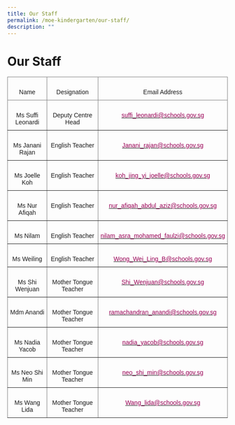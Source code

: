 ```yaml
---
title: Our Staff
permalink: /moe-kindergarten/our-staff/
description: ""
---
```

# **Our Staff**

<table style="border-collapse:collapse;border-spacing:0" class="tg"><thead><tr><th style="border-color:inherit;border-style:solid;border-width:1px;font-family:Arial, sans-serif;font-size:14px;font-weight:normal;overflow:hidden;padding:10px 5px;text-align:center;vertical-align:top;word-break:normal">   <br>Name   </th><th style="border-color:inherit;border-style:solid;border-width:1px;font-family:Arial, sans-serif;font-size:14px;font-weight:normal;overflow:hidden;padding:10px 5px;text-align:center;vertical-align:top;word-break:normal">   <br>Designation   </th><th style="border-color:inherit;border-style:solid;border-width:1px;font-family:Arial, sans-serif;font-size:14px;font-weight:normal;overflow:hidden;padding:10px 5px;text-align:center;vertical-align:top;word-break:normal">   <br>Email   Address   </th></tr></thead><tbody><tr><td style="border-color:inherit;border-style:solid;border-width:1px;font-family:Arial, sans-serif;font-size:14px;overflow:hidden;padding:10px 5px;text-align:center;vertical-align:top;word-break:normal">   <br>Ms   Suffi Leonardi   </td><td style="border-color:inherit;border-style:solid;border-width:1px;font-family:Arial, sans-serif;font-size:14px;overflow:hidden;padding:10px 5px;text-align:center;vertical-align:top;word-break:normal">   <br>Deputy   Centre Head   </td><td style="border-color:inherit;border-style:solid;border-width:1px;font-family:Arial, sans-serif;font-size:14px;overflow:hidden;padding:10px 5px;text-align:center;vertical-align:top;word-break:normal">   <br><a href="mailto:&#x73;&#117;&#102;&#x66;&#x69;&#x5f;&#108;&#101;&#111;&#110;&#97;&#114;&#100;&#x69;&#64;&#115;&#x63;&#x68;&#111;&#x6f;&#x6c;&#115;&#46;&#x67;&#111;&#118;&#x2e;&#115;&#103;"><span style="color:#905">suffi_leonardi@schools.gov.sg</span></a>   </td></tr><tr><td style="border-color:inherit;border-style:solid;border-width:1px;font-family:Arial, sans-serif;font-size:14px;overflow:hidden;padding:10px 5px;text-align:center;vertical-align:top;word-break:normal">   <br>Ms   Janani Rajan   </td><td style="border-color:inherit;border-style:solid;border-width:1px;font-family:Arial, sans-serif;font-size:14px;overflow:hidden;padding:10px 5px;text-align:center;vertical-align:top;word-break:normal">   <br>English   Teacher   </td><td style="border-color:inherit;border-style:solid;border-width:1px;font-family:Arial, sans-serif;font-size:14px;overflow:hidden;padding:10px 5px;text-align:center;vertical-align:top;word-break:normal">   <br><a href="mailto:&#x4a;&#97;&#x6e;&#x61;&#x6e;&#x69;&#x5f;&#x72;&#97;&#106;&#97;&#110;&#x40;&#x73;&#x63;&#x68;&#x6f;&#x6f;&#x6c;&#115;&#46;&#x67;&#111;&#x76;&#x2e;&#x73;&#x67;"><span style="color:#905">Janani_rajan@schools.gov.sg</span></a>   </td></tr><tr><td style="border-color:inherit;border-style:solid;border-width:1px;font-family:Arial, sans-serif;font-size:14px;overflow:hidden;padding:10px 5px;text-align:center;vertical-align:top;word-break:normal">   <br>Ms Joelle   Koh   </td><td style="border-color:inherit;border-style:solid;border-width:1px;font-family:Arial, sans-serif;font-size:14px;overflow:hidden;padding:10px 5px;text-align:center;vertical-align:top;word-break:normal">   <br>English   Teacher   </td><td style="border-color:inherit;border-style:solid;border-width:1px;font-family:Arial, sans-serif;font-size:14px;overflow:hidden;padding:10px 5px;text-align:center;vertical-align:top;word-break:normal">   <br><a href="mailto:&#107;&#x6f;&#104;&#95;&#106;&#x69;&#110;&#x67;&#x5f;&#121;&#105;&#x5f;&#x6a;&#x6f;&#101;&#108;&#x6c;&#x65;&#x40;&#x73;&#x63;&#104;&#111;&#111;&#x6c;&#x73;&#46;&#103;&#111;&#x76;&#46;&#x73;&#x67;"><span style="color:#905">koh_jing_yi_joelle@schools.gov.sg</span></a>   </td></tr><tr><td style="border-color:inherit;border-style:solid;border-width:1px;font-family:Arial, sans-serif;font-size:14px;overflow:hidden;padding:10px 5px;text-align:center;vertical-align:top;word-break:normal">   <br>Ms   Nur Afiqah   </td><td style="border-color:inherit;border-style:solid;border-width:1px;font-family:Arial, sans-serif;font-size:14px;overflow:hidden;padding:10px 5px;text-align:center;vertical-align:top;word-break:normal">   <br>English   Teacher   </td><td style="border-color:inherit;border-style:solid;border-width:1px;font-family:Arial, sans-serif;font-size:14px;overflow:hidden;padding:10px 5px;text-align:center;vertical-align:top;word-break:normal">   <br><a href="mailto:&#110;&#117;&#x72;&#95;&#x61;&#102;&#x69;&#113;&#x61;&#104;&#95;&#x61;&#x62;&#x64;&#117;&#108;&#x5f;&#97;&#x7a;&#105;&#122;&#x40;&#115;&#x63;&#104;&#111;&#111;&#108;&#x73;&#x2e;&#103;&#111;&#x76;&#46;&#115;&#103;"><span style="color:#905">nur_afiqah_abdul_aziz@schools.gov.sg</span></a>   </td></tr><tr><td style="border-color:inherit;border-style:solid;border-width:1px;font-family:Arial, sans-serif;font-size:14px;overflow:hidden;padding:10px 5px;text-align:center;vertical-align:top;word-break:normal">   <br>Ms Nilam   </td><td style="border-color:inherit;border-style:solid;border-width:1px;font-family:Arial, sans-serif;font-size:14px;overflow:hidden;padding:10px 5px;text-align:center;vertical-align:top;word-break:normal">   <br>English   Teacher   </td><td style="border-color:inherit;border-style:solid;border-width:1px;font-family:Arial, sans-serif;font-size:14px;overflow:hidden;padding:10px 5px;text-align:center;vertical-align:top;word-break:normal">   <br><a href="mailto:&#110;&#x69;&#108;&#97;&#109;&#x5f;&#x61;&#115;&#114;&#x61;&#95;&#109;&#x6f;&#104;&#97;&#x6d;&#x65;&#100;&#95;&#102;&#97;&#x75;&#x6c;&#x7a;&#105;&#64;&#x73;&#99;&#104;&#111;&#x6f;&#x6c;&#x73;&#x2e;&#x67;&#111;&#x76;&#46;&#115;&#103;"><span style="color:#905">nilam_asra_mohamed_faulzi@schools.gov.sg</span></a>   </td></tr><tr><td style="border-color:inherit;border-style:solid;border-width:1px;font-family:Arial, sans-serif;font-size:14px;overflow:hidden;padding:10px 5px;text-align:center;vertical-align:top;word-break:normal">   <br>Ms Weiling   </td><td style="border-color:inherit;border-style:solid;border-width:1px;font-family:Arial, sans-serif;font-size:14px;overflow:hidden;padding:10px 5px;text-align:center;vertical-align:top;word-break:normal">   <br>English   Teacher   </td><td style="border-color:inherit;border-style:solid;border-width:1px;font-family:Arial, sans-serif;font-size:14px;overflow:hidden;padding:10px 5px;text-align:center;vertical-align:top;word-break:normal">   <br><a href="mailto:&#x57;&#x6f;&#110;&#x67;&#95;&#x57;&#x65;&#x69;&#x5f;&#x4c;&#105;&#x6e;&#x67;&#95;&#66;&#x40;&#115;&#x63;&#104;&#111;&#111;&#x6c;&#115;&#x2e;&#103;&#111;&#118;&#x2e;&#115;&#x67;"><span style="color:#905">Wong_Wei_Ling_B@schools.gov.sg</span></a>   </td></tr><tr><td style="border-color:inherit;border-style:solid;border-width:1px;font-family:Arial, sans-serif;font-size:14px;overflow:hidden;padding:10px 5px;text-align:center;vertical-align:top;word-break:normal">   <br>Ms   Shi Wenjuan   </td><td style="border-color:inherit;border-style:solid;border-width:1px;font-family:Arial, sans-serif;font-size:14px;overflow:hidden;padding:10px 5px;text-align:center;vertical-align:top;word-break:normal">   <br>Mother   Tongue Teacher   </td><td style="border-color:inherit;border-style:solid;border-width:1px;font-family:Arial, sans-serif;font-size:14px;overflow:hidden;padding:10px 5px;text-align:center;vertical-align:top;word-break:normal">   <br><a href="mailto:&#x53;&#104;&#x69;&#95;&#87;&#x65;&#x6e;&#106;&#117;&#x61;&#110;&#x40;&#115;&#x63;&#104;&#x6f;&#x6f;&#108;&#115;&#x2e;&#x67;&#111;&#118;&#x2e;&#115;&#x67;"><span style="color:#905">Shi_Wenjuan@schools.gov.sg</span></a>   </td></tr><tr><td style="border-color:inherit;border-style:solid;border-width:1px;font-family:Arial, sans-serif;font-size:14px;overflow:hidden;padding:10px 5px;text-align:center;vertical-align:top;word-break:normal">   <br>Mdm   Anandi    </td><td style="border-color:inherit;border-style:solid;border-width:1px;font-family:Arial, sans-serif;font-size:14px;overflow:hidden;padding:10px 5px;text-align:center;vertical-align:top;word-break:normal">   <br>Mother   Tongue Teacher   </td><td style="border-color:inherit;border-style:solid;border-width:1px;font-family:Arial, sans-serif;font-size:14px;overflow:hidden;padding:10px 5px;text-align:center;vertical-align:top;word-break:normal">   <br><a href="mailto:&#x72;&#97;&#x6d;&#97;&#99;&#104;&#97;&#x6e;&#100;&#x72;&#97;&#110;&#x5f;&#97;&#110;&#x61;&#110;&#x64;&#105;&#64;&#115;&#99;&#104;&#x6f;&#111;&#108;&#115;&#x2e;&#x67;&#111;&#118;&#x2e;&#x73;&#x67;"><span style="color:#905">ramachandran_anandi@schools.gov.sg</span></a>   </td></tr><tr><td style="border-color:inherit;border-style:solid;border-width:1px;font-family:Arial, sans-serif;font-size:14px;overflow:hidden;padding:10px 5px;text-align:center;vertical-align:top;word-break:normal">   <br>Ms   Nadia Yacob   </td><td style="border-color:inherit;border-style:solid;border-width:1px;font-family:Arial, sans-serif;font-size:14px;overflow:hidden;padding:10px 5px;text-align:center;vertical-align:top;word-break:normal">   <br>Mother   Tongue Teacher   </td><td style="border-color:inherit;border-style:solid;border-width:1px;font-family:Arial, sans-serif;font-size:14px;overflow:hidden;padding:10px 5px;text-align:center;vertical-align:top;word-break:normal">   <br><a href="mailto:&#x6e;&#97;&#x64;&#x69;&#x61;&#95;&#121;&#x61;&#x63;&#111;&#x62;&#64;&#115;&#99;&#104;&#111;&#x6f;&#x6c;&#x73;&#46;&#x67;&#x6f;&#118;&#46;&#115;&#103;"><span style="color:#905">nadia_yacob@schools.gov.sg</span></a>   </td></tr><tr><td style="border-color:inherit;border-style:solid;border-width:1px;font-family:Arial, sans-serif;font-size:14px;overflow:hidden;padding:10px 5px;text-align:center;vertical-align:top;word-break:normal">   <br>Ms   Neo Shi Min   </td><td style="border-color:inherit;border-style:solid;border-width:1px;font-family:Arial, sans-serif;font-size:14px;overflow:hidden;padding:10px 5px;text-align:center;vertical-align:top;word-break:normal">   <br>Mother   Tongue Teacher   </td><td style="border-color:inherit;border-style:solid;border-width:1px;font-family:Arial, sans-serif;font-size:14px;overflow:hidden;padding:10px 5px;text-align:center;vertical-align:top;word-break:normal">   <br><a href="mailto:&#x6e;&#x65;&#111;&#x5f;&#115;&#x68;&#x69;&#x5f;&#109;&#x69;&#110;&#x40;&#x73;&#99;&#104;&#x6f;&#x6f;&#108;&#115;&#x2e;&#103;&#x6f;&#x76;&#46;&#x73;&#x67;"><span style="color:#905">neo_shi_min@schools.gov.sg</span></a>   </td></tr><tr><td style="border-color:inherit;border-style:solid;border-width:1px;font-family:Arial, sans-serif;font-size:14px;overflow:hidden;padding:10px 5px;text-align:center;vertical-align:top;word-break:normal">   <br>Ms   Wang Lida   </td><td style="border-color:inherit;border-style:solid;border-width:1px;font-family:Arial, sans-serif;font-size:14px;overflow:hidden;padding:10px 5px;text-align:center;vertical-align:top;word-break:normal">   <br>Mother   Tongue Teacher   </td><td style="border-color:inherit;border-style:solid;border-width:1px;font-family:Arial, sans-serif;font-size:14px;overflow:hidden;padding:10px 5px;text-align:center;vertical-align:top;word-break:normal">   <br><a href="mailto:&#x57;&#97;&#x6e;&#x67;&#x5f;&#x6c;&#x69;&#100;&#97;&#64;&#115;&#99;&#x68;&#111;&#111;&#x6c;&#x73;&#x2e;&#x67;&#111;&#118;&#x2e;&#x73;&#x67;"><span style="color:#905">Wang_lida@schools.gov.sg</span></a>   </td></tr></tbody></table>
